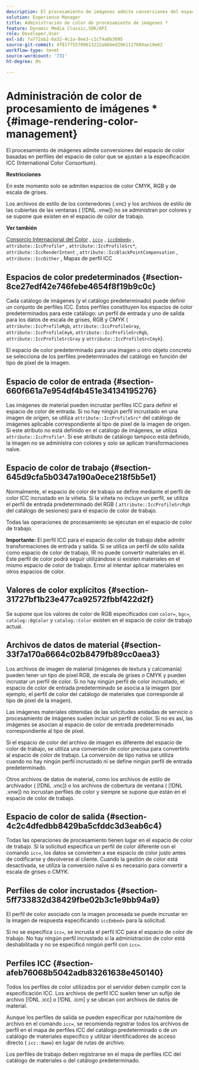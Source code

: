 ```yaml
---
description: El procesamiento de imágenes admite conversiones del espacio de color basadas en perfiles del espacio de color que se ajustan a la especificación ICC (International Color Consortium).
solution: Experience Manager
title: Administración de color de procesamiento de imágenes *
feature: Dynamic Media Classic,SDK/API
role: Developer,User
exl-id: fa772ab2-8a32-4c1a-9ee3-c1cf4a0b3095
source-git-commit: 4f81f755789613222a66bed2961117604ae19e62
workflow-type: tm+mt
source-wordcount: '731'
ht-degree: 0%

---
```


# Administración de color de procesamiento de imágenes *{#image-rendering-color-management}

El procesamiento de imágenes admite conversiones del espacio de color basadas en perfiles del espacio de color que se ajustan a la especificación ICC (International Color Consortium).

**Restricciones**

En este momento solo se admiten espacios de color CMYK, RGB y de escala de grises.

Los archivos de estilo de los contenedores (.vnc) y los archivos de estilo de las cubiertas de las ventanas ( [!DNL .vnw]) no se administran por colores y se supone que existen en el espacio de color de trabajo.

**Ver también**

[Consorcio Internacional del Color](https://www.color.org/index.xalter) , [`icc=`](../../../../../ir-api/http-protocol/image-rendering-api-ref/c-ir-http-protocol-ref/c-ir-http-protocol-command-reference/r-ir-icc.md#reference-86a2fff3cef24982ad2063d977a16e06) , [`iccEmbed=`](../../../../../ir-api/http-protocol/image-rendering-api-ref/c-ir-http-protocol-ref/c-ir-http-protocol-command-reference/r-ir-iccembed.md#reference-47a433138c7c4b29b9b29871b2491a7f) , `attribute::IccProfile*` , `attribute::IccProfileSrc*`, `attribute::IccRenderIntent` , `attribute::IccBlackPointCompensation` , `attribute::IccDither` , Mapas de perfil ICC

## Espacios de color predeterminados {#section-8ce27edf42e746febe4654f8f19b9c0c}

Cada catálogo de imágenes (y el catálogo predeterminado) puede definir un conjunto de perfiles ICC. Estos perfiles constituyen los espacios de color predeterminados para este catálogo: un perfil de entrada y uno de salida para los datos de escala de grises, RGB y CMYK ( `attribute::IccProfileRgb`, `attribute::IccProfileGray`, `attribute::IccProfileCmyk`, `attribute::IccProfileSrcRgb`, `attribute::IccProfileSrcGray` y `attribute::IccProfileSrcCmyk`).

El espacio de color predeterminado para una imagen u otro objeto concreto se selecciona de los perfiles predeterminados del catálogo en función del tipo de píxel de la imagen.

## Espacio de color de entrada {#section-660f661a7e954df4b451e34134195276}

Las imágenes de material pueden incrustar perfiles ICC para definir el espacio de color de entrada. Si no hay ningún perfil incrustado en una imagen de origen, se utiliza `attribute::IccProfileSrc*` del catálogo de imágenes aplicable correspondiente al tipo de píxel de la imagen de origen. Si este atributo no está definido en el catálogo de imágenes, se utiliza `attribute::IccProfile*`. Si ese atributo de catálogo tampoco está definido, la imagen no se administra con colores y solo se aplican transformaciones naïve.

## Espacio de color de trabajo {#section-645d9cfa5b0347a190a0ece218f5b5e1}

Normalmente, el espacio de color de trabajo se define mediante el perfil de color ICC incrustado en la viñeta. Si la viñeta no incluye un perfil, se utiliza el perfil de entrada predeterminado del RGB ( `attribute::IccProfileSrcRgb` del catálogo de sesiones) para el espacio de color de trabajo.

Todas las operaciones de procesamiento se ejecutan en el espacio de color de trabajo.

**Importante:** El perfil ICC para el espacio de color de trabajo debe admitir transformaciones de entrada y salida. Si se utiliza un perfil de sólo salida como espacio de color de trabajo, IR no puede convertir materiales en él. Este perfil de color podrá seguir utilizándose si existen materiales en el mismo espacio de color de trabajo. Error al intentar aplicar materiales en otros espacios de color.

## Valores de color explícitos {#section-31727bf1b23e477ca92572fbbf422d2f}

Se supone que los valores de color de RGB especificados con `color=`, `bgc=`, `catalog::BgColor` y `catalog::Color` existen en el espacio de color de trabajo actual.

## Archivos de datos de material {#section-33f7a170a6664c02b8479fb89cc0aea3}

Los archivos de imagen de material (imágenes de textura y calcomanía) pueden tener un tipo de píxel RGB, de escala de grises o CMYK y pueden incrustar un perfil de color. Si no hay ningún perfil de color incrustado, el espacio de color de entrada predeterminado se asocia a la imagen (por ejemplo, el perfil de color del catálogo de materiales que corresponde al tipo de píxel de la imagen).

Las imágenes materiales obtenidas de las solicitudes anidadas de servicio o procesamiento de imágenes suelen incluir un perfil de color. Si no es así, las imágenes se asocian al espacio de color de entrada predeterminado correspondiente al tipo de píxel.

Si el espacio de color del archivo de imagen es diferente del espacio de color de trabajo, se utiliza una conversión de color precisa para convertirlo al espacio de color de trabajo. La conversión de tipo nativa se utiliza cuando no hay ningún perfil incrustado ni se define ningún perfil de entrada predeterminado.

Otros archivos de datos de material, como los archivos de estilo de archivador ( [!DNL .vnc]) o los archivos de cobertura de ventana ( [!DNL .vnw]) no incrustan perfiles de color y siempre se supone que están en el espacio de color de trabajo.

## Espacio de color de salida {#section-4c2c4dfedbb8429ba5cfddc3d3eab6c4}

Todas las operaciones de procesamiento tienen lugar en el espacio de color de trabajo. Si la solicitud especifica un perfil de color diferente con el comando `icc=`, los datos se convierten a ese espacio de color justo antes de codificarse y devolverse al cliente. Cuando la gestión de color está desactivada, se utiliza la conversión naïve si es necesario para convertir a escala de grises o CMYK.

## Perfiles de color incrustados {#section-5ff733832d38429fbe02b3c1e9bb94a9}

El perfil de color asociado con la imagen procesada se puede incrustar en la imagen de respuesta especificando `iccEmbed=` para la solicitud.

Si no se especifica `icc=`, se incrusta el perfil ICC para el espacio de color de trabajo. No hay ningún perfil incrustado si la administración de color está deshabilitada y no se especificó ningún perfil con `icc=`.

## Perfiles ICC {#section-afeb76068b5042adb83261638e450140}

Todos los perfiles de color utilizados por el servidor deben cumplir con la especificación ICC. Los archivos de perfil ICC suelen tener un sufijo de archivo [!DNL .icc] o [!DNL .icm] y se ubican con archivos de datos de material.

Aunque los perfiles de salida se pueden especificar por ruta/nombre de archivo en el comando `icc=`, se recomienda registrar todos los archivos de perfil en el mapa de perfiles ICC del catálogo predeterminado o de un catálogo de materiales específico y utilizar identificadores de acceso directo ( `icc::Name`) en lugar de rutas de archivo.

Los perfiles de trabajo deben registrarse en el mapa de perfiles ICC del catálogo de materiales o del catálogo predeterminado.
